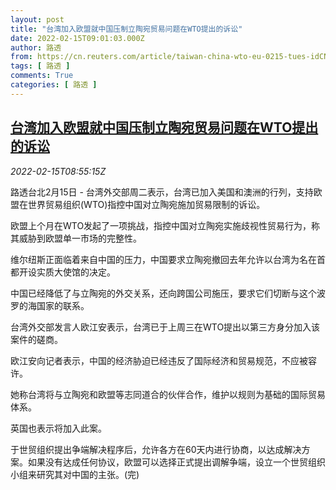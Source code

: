 ```yaml
---
layout: post
title: "台湾加入欧盟就中国压制立陶宛贸易问题在WTO提出的诉讼"
date: 2022-02-15T09:01:03.000Z
author: 路透
from: https://cn.reuters.com/article/taiwan-china-wto-eu-0215-tues-idCNKBS2KK0Q7
tags: [ 路透 ]
comments: True
categories: [ 路透 ]
---
```

<!--1644915663000-->
[台湾加入欧盟就中国压制立陶宛贸易问题在WTO提出的诉讼](https://cn.reuters.com/article/taiwan-china-wto-eu-0215-tues-idCNKBS2KK0Q7)
------

<div>
<div><i>2022-02-15T08:55:15Z</i></div><p>路透台北2月15日 - 台湾外交部周二表示，台湾已加入美国和澳洲的行列，支持欧盟在世界贸易组织(WTO)指控中国对立陶宛施加贸易限制的诉讼。</p><p>欧盟上个月在WTO发起了一项挑战，指控中国对立陶宛实施歧视性贸易行为，称其威胁到欧盟单一市场的完整性。</p><p>维尔纽斯正面临着来自中国的压力，中国要求立陶宛撤回去年允许以台湾为名在首都开设实质大使馆的决定。</p><p>中国已经降低了与立陶宛的外交关系，还向跨国公司施压，要求它们切断与这个波罗的海国家的联系。</p><p>台湾外交部发言人欧江安表示，台湾已于上周三在WTO提出以第三方身分加入该案件的磋商。</p><p>欧江安向记者表示，中国的经济胁迫已经违反了国际经济和贸易规范，不应被容许。</p><p>她称台湾将与立陶宛和欧盟等志同道合的伙伴合作，维护以规则为基础的国际贸易体系。</p><p>英国也表示将加入此案。</p><p>于世贸组织提出争端解决程序后，允许各方在60天内进行协商，以达成解决方案。如果没有达成任何协议，欧盟可以选择正式提出调解争端，设立一个世贸组织小组来研究其对中国的主张。(完)</p>
</div>
